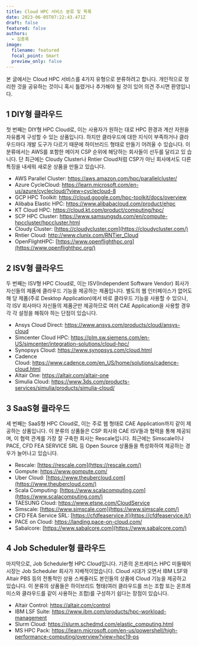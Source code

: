 ```yaml
---
title: Cloud HPC 서비스 분류 및 목록
date: 2023-06-05T07:22:43.471Z
draft: false
featured: false
authors:
  - 김종록
image:
  filename: featured
  focal_point: Smart
  preview_only: false
---
```

<!--StartFragment-->

본 글에서는 Cloud HPC 서비스를 4가지 유형으로 분류하려고 합니다. 개인적으로 정리한 것을 공유하는 것이니 혹시 틀렸거나 추가해야 될 것이 있어 의견 주시면 환영입니다.

## [](https://kjrstory.github.io/posts/cloud_hpc_list/#diy%ed%98%95-%ed%81%b4%eb%9d%bc%ec%9a%b0%eb%93%9c)1 DIY형 클라우드

첫 번째는 DIY형 HPC Cloud로, 이는 사용자가 원하는 대로 HPC 환경과 계산 자원을 자유롭게 구성할 수 있는 상품입니다. 하지만 클라우드에 대한 지식이 부족하거나 클라 우드마다 개발 도구가 다르기 때문에 하이브리드 형태로 만들기 어려울 수 있습니다. 이 분류에서는 AWS를 포함한 메이저 CSP 순위에 해당하는 회사들이 선두를 달리고 있 습니다. 단 최근에는 Cloudy Cluster나 Rntier Cloud처럼 CSP가 아닌 회사에서도 다른 특징을 내세워 새로운 상품을 만들고 있습니다.

* AWS Parallel Cluster: <https://aws.amazon.com/hpc/parallelcluster/>
* Azure CycleCloud: <https://learn.microsoft.com/en-us/azure/cyclecloud/?view=cyclecloud-8>
* GCP HPC Toolkit: <https://cloud.google.com/hpc-toolkit/docs/overview>
* Alibaba Elastic HPC: <https://www.alibabacloud.com/product/ehpc>
* KT Cloud HPC: <https://cloud.kt.com/product/computing/hpc/>
* SCP HPC Cluster: <https://www.samsungsds.com/en/compute-hpccluster/hpccluster.html>
* Cloudy Cluster: [https://cloudycluster.com](https://cloudycluster.com/)
* Rntier Cloud: <http://www.clunix.com/RNTier_Cloud>
* OpenFlightHPC: [https://www.openflighthpc.org](https://www.openflighthpc.org/)

## [](https://kjrstory.github.io/posts/cloud_hpc_list/#isv%ed%98%95-%ed%81%b4%eb%9d%bc%ec%9a%b0%eb%93%9c)2 ISV형 클라우드

두 번째는 ISV형 HPC Cloud로, 이는 ISV(Independent Software Vendor) 회사가 자신들의 제품에 클라우드 기능을 제공하는 제품입니다. 별도의 웹 인터페이스가 없어도 해 당 제품(주로 Desktop Application)에서 바로 클라우드 기능을 사용할 수 있으나, 각 ISV 회사마다 자신들의 제품군만 제공하므로 여러 CAE Application을 사용할 경우 각 각 설정을 해줘야 하는 단점이 있습니다.

* Ansys Cloud Direct: <https://www.ansys.com/products/cloud/ansys-cloud>
* Simcenter Cloud HPC: <https://plm.sw.siemens.com/en-US/simcenter/integration-solutions/cloud-hpc/>
* Synopsys Cloud: <https://www.synopsys.com/cloud.html>
* Cadence Cloud: <https://www.cadence.com/en_US/home/solutions/cadence-cloud.html>
* Altair One: <https://altair.com/altair-one>
* Simulia Cloud: <https://www.3ds.com/products-services/simulia/products/simulia-cloud/>

## [](https://kjrstory.github.io/posts/cloud_hpc_list/#saas%ed%98%95-%ed%81%b4%eb%9d%bc%ec%9a%b0%eb%93%9c)3 SaaS형 클라우드

세 번째는 SaaS형 HPC Cloud로, 이는 주로 웹 형태로 CAE Application까지 같이 제공하는 상품입니다. 이 분류의 상품들은 CSP 회사와 CAE ISV들과 협력을 통해 제공되며, 이 협력 관계를 가장 잘 구축한 회사는 Rescale입니다. 최근에는 Simscale이나 PACE, CFD FEA SERVICE SRL 등 Open Source 상품들을 특성화하여 제공하는 경우가 늘어나고 있습니다.

* Rescale: [https://rescale.com](https://rescale.com/)
* Gompute: <https://www.gompute.com/>
* Uber Cloud: [https://www.theubercloud.com](https://www.theubercloud.com/)
* Scala Computing: [https://www.scalacomputing.com](https://www.scalacomputing.com/)
* TAESUNG Cloud: <https://www.etsne.com/CloudService>
* Simscale: [https://www.simscale.com](https://www.simscale.com/)
* CFD FEA Service SRL: [https://cfdfeaservice.it](https://cfdfeaservice.it/)
* PACE on Cloud: <https://landing.pace-on-cloud.com/>
* Sabalcore: [https://www.sabalcore.com](https://www.sabalcore.com/)

## [](https://kjrstory.github.io/posts/cloud_hpc_list/#job-scheduler%ed%98%95-%ed%81%b4%eb%9d%bc%ec%9a%b0%eb%93%9c)4 Job Scheduler형 클라우드

마지막으로, Job Scheduler형 HPC Cloud입니다. 기존의 온프레미스 HPC 미들웨어 시장는 Job Scheduler 회사가 지배적이었습니다. Cloud 시대가 오면서 IBM LSF와 Altair PBS 등의 전통적인 상용 스케쥴러도 본인들의 상품에 Cloud 기능을 제공하고 있습니다. 이 분류의 상품들은 하이브리드 형태(여러 클라우드를 쓰는 조합 또는 온프레미스와 클라우드를 같이 사용하는 조합)를 구성하기 쉽다는 장점이 있습니다.

* Altair Control: <https://altair.com/control>
* IBM LSF Suite: <https://www.ibm.com/products/hpc-workload-management>
* Slurm Cloud: <https://slurm.schedmd.com/elastic_computing.html>
* MS HPC Pack: <https://learn.microsoft.com/en-us/powershell/high-performance-computing/overview?view=hpc19-ps>

<!--EndFragment-->